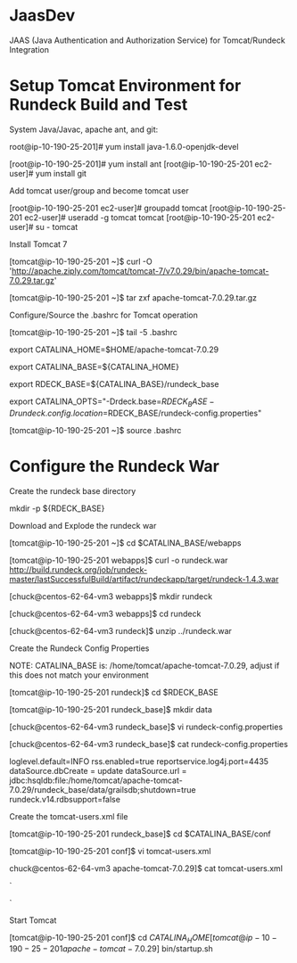 JaasDev
=======

JAAS (Java Authentication and Authorization Service) for Tomcat/Rundeck Integration


Setup Tomcat Environment for Rundeck Build and Test
=======

System Java/Javac, apache ant, and git:

root@ip-10-190-25-201]# yum install java-1.6.0-openjdk-devel

[root@ip-10-190-25-201]# yum install ant
[root@ip-10-190-25-201 ec2-user]# yum install git

Add tomcat user/group and become tomcat user

[root@ip-10-190-25-201 ec2-user]# groupadd tomcat
[root@ip-10-190-25-201 ec2-user]# useradd -g tomcat tomcat
[root@ip-10-190-25-201 ec2-user]# su - tomcat

Install Tomcat 7

[tomcat@ip-10-190-25-201 ~]$  curl -O 'http://apache.ziply.com/tomcat/tomcat-7/v7.0.29/bin/apache-tomcat-7.0.29.tar.gz'

[tomcat@ip-10-190-25-201 ~]$ tar zxf apache-tomcat-7.0.29.tar.gz 

Configure/Source the .bashrc for Tomcat operation

[tomcat@ip-10-190-25-201 ~]$ tail -5 .bashrc

export CATALINA_HOME=$HOME/apache-tomcat-7.0.29

export CATALINA_BASE=${CATALINA_HOME}

export RDECK_BASE=${CATALINA_BASE}/rundeck_base

export CATALINA_OPTS="-Drdeck.base=$RDECK_BASE -Drundeck.config.location=$RDECK_BASE/rundeck-config.properties"

[tomcat@ip-10-190-25-201 ~]$ source  .bashrc


Configure the Rundeck War
=====================

Create the rundeck base directory

mkdir -p ${RDECK_BASE}

Download and Explode the rundeck war

[tomcat@ip-10-190-25-201 ~]$ cd $CATALINA_BASE/webapps

[tomcat@ip-10-190-25-201 webapps]$ curl -o rundeck.war http://build.rundeck.org/job/rundeck-master/lastSuccessfulBuild/artifact/rundeckapp/target/rundeck-1.4.3.war

[chuck@centos-62-64-vm3 webapps]$ mkdir rundeck

[chuck@centos-62-64-vm3 webapps]$  cd rundeck

[chuck@centos-62-64-vm3 rundeck]$  unzip ../rundeck.war

Create the Rundeck Config Properties

NOTE:  CATALINA_BASE is:  /home/tomcat/apache-tomcat-7.0.29, adjust if this does not match your environment

[tomcat@ip-10-190-25-201 rundeck]$ cd $RDECK_BASE

[tomcat@ip-10-190-25-201 rundeck_base]$ mkdir data

[chuck@centos-62-64-vm3 rundeck_base]$ vi rundeck-config.properties 

[chuck@centos-62-64-vm3 rundeck_base]$ cat rundeck-config.properties 

loglevel.default=INFO
rss.enabled=true
reportservice.log4j.port=4435
dataSource.dbCreate = update
dataSource.url = jdbc:hsqldb:file:/home/tomcat/apache-tomcat-7.0.29/rundeck_base/data/grailsdb;shutdown=true
rundeck.v14.rdbsupport=false


Create the tomcat-users.xml file

[tomcat@ip-10-190-25-201 rundeck_base]$ cd $CATALINA_BASE/conf

[tomcat@ip-10-190-25-201 conf]$ vi tomcat-users.xml 

chuck@centos-62-64-vm3 apache-tomcat-7.0.29]$ cat tomcat-users.xml 

`
<?xml version='1.0' encoding='utf-8'?>
<tomcat-users>
   <role rolename="tomcat"/>
   <role rolename="role1"/>
   <role rolename="admin"/>
   <user username="admin" password="admin" roles="admin,user"/>
   <user username="deploy" password="deploy" roles="deploy,user"/>
   <user username="tomcat" password="tomcat" roles="tomcat"/>
   <user username="both" password="tomcat" roles="tomcat,role1"/>
   <user username="role1" password="tomcat" roles="role1"/>
</tomcat-users>
`

Start Tomcat

[tomcat@ip-10-190-25-201 conf]$ cd $CATALINA_HOME
[tomcat@ip-10-190-25-201 apache-tomcat-7.0.29]$ bin/startup.sh 

